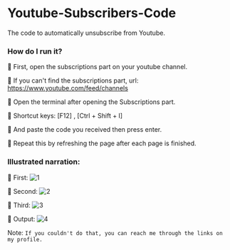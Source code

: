 # Youtube-Subscribers-Code
The code to automatically unsubscribe from Youtube.

### How do I run it?


📌 First, open the subscriptions part on your youtube channel.

📌 If you can't find the subscriptions part, url: https://www.youtube.com/feed/channels

📌 Open the terminal after opening the Subscriptions part.

📌 Shortcut keys: [F12] , [Ctrl + Shift + I]

📌 And paste the code you received then press enter.

📌 Repeat this by refreshing the page after each page is finished.

### Illustrated narration:


📌 First: 
![1](https://user-images.githubusercontent.com/68615429/103143136-0c8d9e80-4722-11eb-9af5-7a257ac4c2ef.PNG)

📌 Second: 
![2](https://user-images.githubusercontent.com/68615429/103143138-157e7000-4722-11eb-9097-a173a4a8991d.PNG)

📌 Third: 
![3](https://user-images.githubusercontent.com/68615429/103143139-17483380-4722-11eb-910d-bcf207de241f.PNG) 

📌 Output: 
![4](https://user-images.githubusercontent.com/68615429/103143140-19aa8d80-4722-11eb-911e-77f16d32ee13.PNG)



Note: `If you couldn't do that, you can reach me through the links on my profile.`
